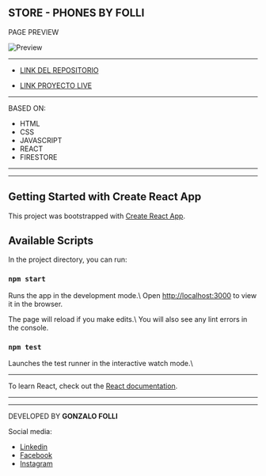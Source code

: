 ## STORE - PHONES BY FOLLI 

PAGE PREVIEW

![Preview](https://github.com/gonza-folli/phonesByFolli/blob/main/src/components/assets/preview.gif)
___


 - [LINK DEL REPOSITORIO](https://github.com/gonza-folli/phonesByFolli)
 
 - [LINK PROYECTO LIVE](https://phonesbyfolli.web.app/)

___

BASED ON:

 - HTML
 - CSS
 - JAVASCRIPT
 - REACT
 - FIRESTORE
___
___
## Getting Started with Create React App

This project was bootstrapped with [Create React App](https://github.com/facebook/create-react-app).

## Available Scripts

  
In the project directory, you can run:

  

### `npm start`

  

Runs the app in the development mode.\ Open [http://localhost:3000](http://localhost:3000) to view it in the browser.

  

The page will reload if you make edits.\ You will also see any lint errors in the console.

  

### `npm test`

  

Launches the test runner in the interactive watch mode.\

  ___

To learn React, check out the [React documentation](https://reactjs.org/).
___
___
DEVELOPED BY **GONZALO FOLLI**

Social media:

 - [Linkedin](https://www.linkedin.com/in/gfolli/)
 - [Facebook](https://www.facebook.com/gfolli/)
 - [Instagram](https://www.instagram.com/gonzafolli/)